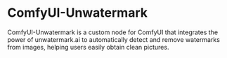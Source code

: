 # ComfyUI-Unwatermark
ComfyUI-Unwatermark is a custom node for ComfyUI that integrates the power of unwatermark.ai to automatically detect and remove watermarks from images, helping users easily obtain clean pictures.

